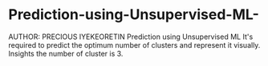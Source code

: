 # Prediction-using-Unsupervised-ML-
AUTHOR: PRECIOUS IYEKEORETIN  Prediction using Unsupervised ML It's required to predict the optimum number of clusters and represent it visually.
Insights the number of cluster is 3.
